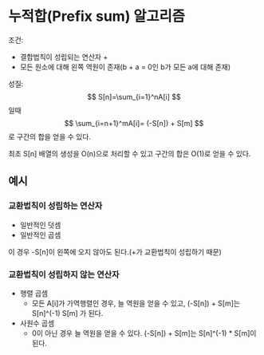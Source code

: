 # 누적합(Prefix sum) 알고리즘
조건:
- 결합법칙이 성립되는 연산자 +
- 모든 원소에 대해 왼쪽 역원이 존재(b + a = 0인 b가 모든 a에 대해 존재)

성질:
$$
S[n]=\sum_{i=1}^nA[i]
$$
일때
$$
\sum_{i=n+1}^mA[i]= (-S[n]) + S[m]
$$
로 구간의 합을 얻을 수 있다.

최초 S[n] 배열의 생성을 O(n)으로 처리할 수 있고 구간의 합은 O(1)로 얻을 수 있다.

## 예시
### 교환법칙이 성립하는 연산자
- 일반적인 덧셈
- 일반적인 곱셈

이 경우 -S[n]이 왼쪽에 오지 않아도 된다.(+가 교환법칙이 성립하기 때문)

### 교환법칙이 성립하지 않는 연산자
- 행렬 곱셈
    - 모든 A[i]가 가역행렬인 경우, 늘 역원을 얻을 수 있고, (-S[n]) + S[m]는 S[n]^(-1) S[m] 가 된다.
- 사원수 곱셈
    - 0이 아닌 경우 늘 역원을 얻을 수 있다. (-S[n]) + S[m]는 S[n]^(-1) * S[m]이 된다.
